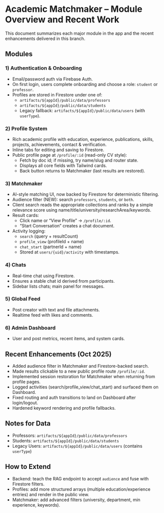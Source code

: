 # Academic Matchmaker – Module Overview and Recent Work

This document summarizes each major module in the app and the recent enhancements delivered in this branch.

## Modules

### 1) Authentication & Onboarding
- Email/password auth via Firebase Auth.
- On first login, users complete onboarding and choose a role: `student` or `professor`.
- Profiles are stored in Firestore under one of:
  - `artifacts/${appId}/public/data/professors`
  - `artifacts/${appId}/public/data/students`
  - Legacy fallback: `artifacts/${appId}/public/data/users` (with `userType`).

### 2) Profile System
- Rich academic profile with education, experience, publications, skills, projects, achievements, contact & verification.
- Inline tabs for editing and saving to Firestore.
- Public profile page at `/profile/:id` (read-only CV style):
  - Fetch by doc id; if missing, try name/slug and router state.
  - Displays all core fields with Tailwind cards.
  - Back button returns to Matchmaker (last results are restored).

### 3) Matchmaker
- AI-style matching UI, now backed by Firestore for deterministic filtering.
- Audience filter (NEW): search `professors`, `students`, or `both`.
- Client search reads the appropriate collections and ranks by a simple relevance score using name/title/university/researchArea/keywords.
- Result cards:
  - Click name or “View Profile” → `/profile/:id`.
  - “Start Conversation” creates a chat document.
- Activity logging:
  - `search` (query + resultCount)
  - `profile_view` (profileId + name)
  - `chat_start` (partnerId + name)
  - Stored at `users/{uid}/activity` with timestamps.

### 4) Chats
- Real-time chat using Firestore.
- Ensures a stable chat id derived from participants.
- Sidebar lists chats; main panel for messages.

### 5) Global Feed
- Post creator with text and file attachments.
- Realtime feed with likes and comments.

### 6) Admin Dashboard
- User and post metrics, recent items, and system cards.

## Recent Enhancements (Oct 2025)
- Added audience filter in Matchmaker and Firestore-backed search.
- Made results clickable to a new public profile route `/profile/:id`.
- Implemented session restoration for Matchmaker when returning from profile pages.
- Logged activities (search/profile_view/chat_start) and surfaced them on Dashboard.
- Fixed routing and auth transitions to land on Dashboard after login/logout.
- Hardened keyword rendering and profile fallbacks.

## Notes for Data
- Professors: `artifacts/${appId}/public/data/professors`
- Students: `artifacts/${appId}/public/data/students`
- Legacy Users: `artifacts/${appId}/public/data/users` (contains `userType`)

## How to Extend
- Backend: teach the RAG endpoint to accept `audience` and fuse with Firestore filters.
- Profiles: add more structured arrays (multiple education/experience entries) and render in the public view.
- Matchmaker: add advanced filters (university, department, min experience, keywords).
